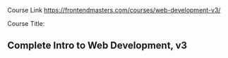 Course Link
https://frontendmasters.com/courses/web-development-v3/

Course Title:
## Complete Intro to Web Development, v3
